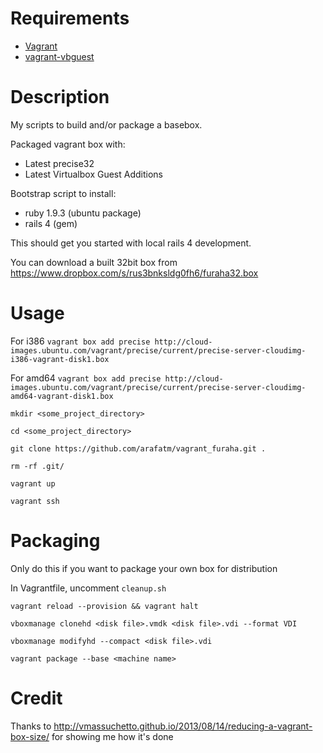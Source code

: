 # Requirements

- [Vagrant](http://docs.vagrantup.com/v2/)
- [vagrant-vbguest](https://github.com/dotless-de/vagrant-vbguest)

# Description

My scripts to build and/or package a basebox.

Packaged vagrant box with:
- Latest precise32
- Latest Virtualbox Guest Additions

Bootstrap script to install:
- ruby 1.9.3 (ubuntu package)
- rails 4 (gem)

This should get you started with local rails 4 development.

You can download a built 32bit box from https://www.dropbox.com/s/rus3bnksldg0fh6/furaha32.box

# Usage

For i386 `vagrant box add precise http://cloud-images.ubuntu.com/vagrant/precise/current/precise-server-cloudimg-i386-vagrant-disk1.box` 

For amd64 `vagrant box add precise http://cloud-images.ubuntu.com/vagrant/precise/current/precise-server-cloudimg-amd64-vagrant-disk1.box`

`mkdir <some_project_directory>`

`cd <some_project_directory>`

`git clone https://github.com/arafatm/vagrant_furaha.git .`

`rm -rf .git/`

`vagrant up`

`vagrant ssh`

# Packaging

Only do this if you want to package your own box for distribution

In Vagrantfile, uncomment `cleanup.sh`

`vagrant reload --provision && vagrant halt`

`vboxmanage clonehd <disk file>.vmdk <disk file>.vdi --format VDI`

`vboxmanage modifyhd --compact <disk file>.vdi`

`vagrant package --base <machine name>`

# Credit

Thanks to http://vmassuchetto.github.io/2013/08/14/reducing-a-vagrant-box-size/
for showing me how it's done
